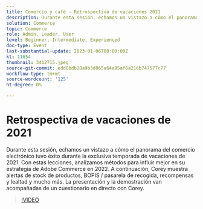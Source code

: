```yaml
---
title: Comercio y café - Retrospectiva de vacaciones 2021
description: Durante esta sesión, echamos un vistazo a cómo el panorama del comercio electrónico tuvo éxito durante la exclusiva temporada de vacaciones de 2021. Con estas lecciones, analizamos métodos para influir mejor en su estrategia de Adobe Commerce en 2022. A continuación, Corey muestra alertas de stock de productos, BOPIS / pasarela de recogida, recompensas y lealtad y mucho más. La presentación y la demostración van acompañadas de un cuestionario en directo con Corey.
solution: Commerce
topic: Commerce
role: Admin, Leader, User
level: Beginner, Intermediate, Experienced
doc-type: Event
last-substantial-update: 2023-01-06T00:00:00Z
kt: 11654
thumbnail: 3412715.jpeg
source-git-commit: edd0bdb28a9b3d065a64a95af6a216b747577c77
workflow-type: tm+mt
source-wordcount: '125'
ht-degree: 0%

---
```


# Retrospectiva de vacaciones de 2021

Durante esta sesión, echamos un vistazo a cómo el panorama del comercio electrónico tuvo éxito durante la exclusiva temporada de vacaciones de 2021. Con estas lecciones, analizamos métodos para influir mejor en su estrategia de Adobe Commerce en 2022. A continuación, Corey muestra alertas de stock de productos, BOPIS / pasarela de recogida, recompensas y lealtad y mucho más. La presentación y la demostración van acompañadas de un cuestionario en directo con Corey.

>[!VIDEO](https://video.tv.adobe.com/v/3412715/?quality=12&learn=on)
